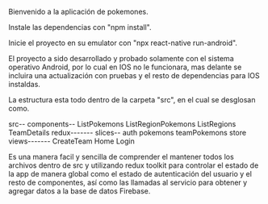 Bienvenido a la aplicación de pokemones.

Instale las dependencias con "npm install".

Inicie el proyecto en su emulator con "npx react-native run-android".

El proyecto a sido desarrollado y probado solamente con el sistema operativo Android, por lo cual en IOS
no le funcionara, mas delante se incluira una actualización con pruebas y el resto de dependencias para
IOS instaldas.

La estructura esta todo dentro de la carpeta "src", en el cual se desglosan como.

src--
     components--
                 ListPokemons
                 ListRegionPokemons
                 ListRegions
                 TeamDetails
     redux-------
                 slices--
                         auth
                         pokemons
                         teamPokemons
                 store
     views-------
                 CreateTeam
                 Home
                 Login

Es una manera facil y sencilla de comprender el mantener todos los archivos dentro de src y utilizando
redux toolkit para controlar el estado de la app de manera global como el estado de autenticación del 
usuario y el resto de componentes, así como las llamadas al servicio para obtener y agregar datos
a la base de datos Firebase.